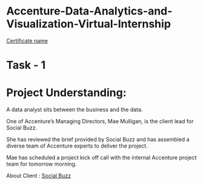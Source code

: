 # Accenture-Data-Analytics-and-Visualization-Virtual-Internship
[Certificate name](https://github.com/abdulrafayansari/Accenture-Data-Analytics-and-Visualization-Virtual-Internship/blob/main/Certificate%20of%20internship.pdf)


# Task - 1
# Project Understanding:
A data analyst sits between the business and the data.

One of Accenture’s Managing Directors, Mae Mulligan, is the client lead for Social Buzz.

She has reviewed the brief provided by Social Buzz and has assembled a diverse team of Accenture experts to deliver the project.

Mae has scheduled a project kick off call with the internal Accenture project team for tomorrow morning.

About Client : [Social Buzz](https://github.com/abdulrafayansari/Accenture-Data-Analytics-and-Visualization-Virtual-Internship/blob/main/Data_Analytics%20Client%20Brief%20(1).pdf)
